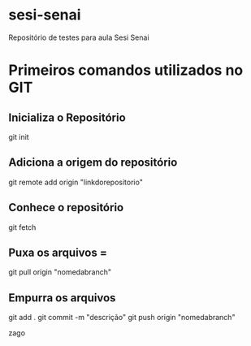 # sesi-senai
Repositório de testes para aula Sesi Senai 

# Primeiros comandos utilizados no GIT 
## Inicializa o Repositório
git init 

## Adiciona a origem do repositório
git remote add origin "linkdorepositorio"

## Conhece o repositório 
git fetch

## Puxa os arquivos =
git pull origin "nomedabranch"

## Empurra os arquivos 
git add . 
git commit -m "descrição"
git push origin "nomedabranch"

zago